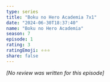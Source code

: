 ```yaml
---
type: series
title: "Boku no Hero Academia 7x1"
date: "2024-06-30T18:37:40"
name: "Boku no Hero Academia"
season: 7
episode: 1
rating: 3
ratingEmoji: ⭐️⭐️⭐️
share: false
---
```


*[No review was written for this episode]*
